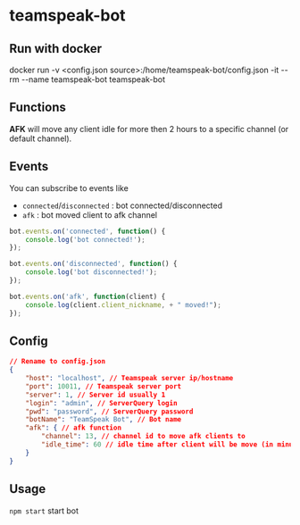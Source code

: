 # teamspeak-bot

## Run with docker

docker run -v <config.json source>:/home/teamspeak-bot/config.json -it --rm --name teamspeak-bot teamspeak-bot

## Functions

**AFK** will move any client idle for more then 2 hours to a specific channel (or default channel).

## Events

You can subscribe to events like

* `connected`/`disconnected` : bot connected/disconnected
* `afk` : bot moved client to afk channel

```javascript
bot.events.on('connected', function() {
    console.log('bot connected!');
});

bot.events.on('disconnected', function() {
    console.log('bot disconnected!');
});

bot.events.on('afk', function(client) {
    console.log(client.client_nickname, + " moved!");
});
```

## Config

```json
// Rename to config.json
{
    "host": "localhost", // Teamspeak server ip/hostname
    "port": 10011, // Teamspeak server port
    "server": 1, // Server id usually 1
    "login": "admin", // ServerQuery login
    "pwd": "password", // ServerQuery password
    "botName": "TeamSpeak Bot", // Bot name
    "afk": { // afk function
        "channel": 13, // channel id to move afk clients to
        "idle_time": 60 // idle time after client will be move (in minutes) default 60
    }
}
```

## Usage

`npm start` start bot
